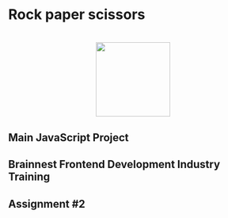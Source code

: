 <h1>Rock paper scissors<h1>
 <div align="center"><img src="https://upload.wikimedia.org/wikipedia/commons/thumb/6/67/Rock-paper-scissors.svg/800px-Rock-paper-scissors.svg.png" width="150" height="auto"></div>
<h2> Main JavaScript Project</h2>
<h2>Brainnest Frontend Development Industry Training<h2>
<h2>Assignment #2</h2>
 
